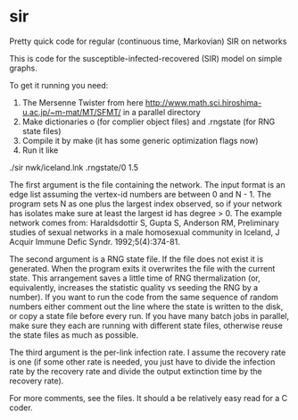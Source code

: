 # sir
Pretty quick code for regular (continuous time, Markovian) SIR on networks

This is code for the susceptible-infected-recovered (SIR) model on simple graphs.

To get it running you need:

1. The Mersenne Twister from here http://www.math.sci.hiroshima-u.ac.jp/~m-mat/MT/SFMT/ in a parallel directory
2. Make dictionaries o (for complier object files) and .rngstate (for RNG state files)
3. Compile it by make (it has some generic optimization flags now)
4. Run it like

./sir nwk/iceland.lnk .rngstate/0 1.5

The first argument is the file containing the network. The input format is an edge list assuming the vertex-id numbers are between 0 and N - 1. The program sets N as one plus the largest index observed, so if your network has isolates make sure at least the largest id has degree > 0. The example network comes from: Haraldsdottir S, Gupta S, Anderson RM, Preliminary studies of sexual networks in a male homosexual community in Iceland, J Acquir Immune Defic Syndr. 1992;5(4):374-81.

The second argument is a RNG state file. If the file does not exist it is generated. When the program exits it overwrites the file with the current state. This arrangement saves a little time of RNG thermalization (or, equivalently, increases the statistic quality vs seeding the RNG by a number). If you want to run the code from the same sequence of random numbers either comment out the line where the state is written to the disk, or copy a state file before every run. If you have many batch jobs in parallel, make sure they each are running with different state files, otherwise reuse the state files as much as possible.

The third argument is the per-link infection rate. I assume the recovery rate is one (if some other rate is needed, you just have to divide the infection rate by the recovery rate and divide the output extinction time by the recovery rate).

For more comments, see the files. It should a be relatively easy read for a C coder.

